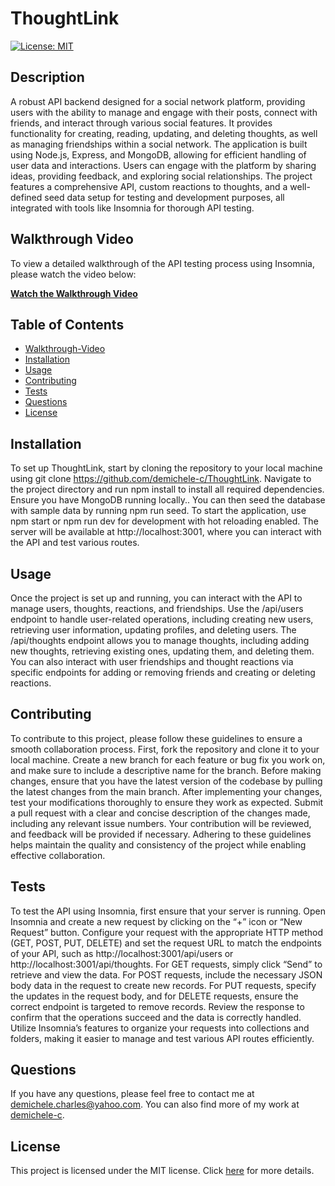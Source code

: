 # ThoughtLink

[![License: MIT](https://img.shields.io/badge/License-MIT-brightgreen.svg)](https://opensource.org/licenses/MIT)

## Description

A robust API backend designed for a social network platform, providing users with the ability to manage and engage with their posts, connect with friends, and interact through various social features. It provides functionality for creating, reading, updating, and deleting thoughts, as well as managing friendships within a social network. The application is built using Node.js, Express, and MongoDB, allowing for efficient handling of user data and interactions. Users can engage with the platform by sharing ideas, providing feedback, and exploring social relationships. The project features a comprehensive API, custom reactions to thoughts, and a well-defined seed data setup for testing and development purposes, all integrated with tools like Insomnia for thorough API testing.

## Walkthrough Video

To view a detailed walkthrough of the API testing process using Insomnia, please watch the video below:

[**Watch the Walkthrough Video**](https://www.youtube.com/watch?v=r_HlHH-Ams8)


## Table of Contents

- [Walkthrough-Video](#walkthrough-video)
- [Installation](#installation)
- [Usage](#usage)
- [Contributing](#contributing)
- [Tests](#tests)
- [Questions](#questions)
- [License](#license)

## Installation

To set up ThoughtLink, start by cloning the repository to your local machine using git clone <https://github.com/demichele-c/ThoughtLink>. Navigate to the project directory and run npm install to install all required dependencies. Ensure you have MongoDB running locally.. You can then seed the database with sample data by running npm run seed. To start the application, use npm start or npm run dev for development with hot reloading enabled. The server will be available at http://localhost:3001, where you can interact with the API and test various routes.

## Usage

Once the project is set up and running, you can interact with the API to manage users, thoughts, reactions, and friendships. Use the /api/users endpoint to handle user-related operations, including creating new users, retrieving user information, updating profiles, and deleting users. The /api/thoughts endpoint allows you to manage thoughts, including adding new thoughts, retrieving existing ones, updating them, and deleting them. You can also interact with user friendships and thought reactions via specific endpoints for adding or removing friends and creating or deleting reactions. 

## Contributing

To contribute to this project, please follow these guidelines to ensure a smooth collaboration process. First, fork the repository and clone it to your local machine. Create a new branch for each feature or bug fix you work on, and make sure to include a descriptive name for the branch. Before making changes, ensure that you have the latest version of the codebase by pulling the latest changes from the main branch. After implementing your changes, test your modifications thoroughly to ensure they work as expected. Submit a pull request with a clear and concise description of the changes made, including any relevant issue numbers. Your contribution will be reviewed, and feedback will be provided if necessary. Adhering to these guidelines helps maintain the quality and consistency of the project while enabling effective collaboration.

## Tests

To test the API using Insomnia, first ensure that your server is running. Open Insomnia and create a new request by clicking on the “+” icon or “New Request” button. Configure your request with the appropriate HTTP method (GET, POST, PUT, DELETE) and set the request URL to match the endpoints of your API, such as http://localhost:3001/api/users or http://localhost:3001/api/thoughts. For GET requests, simply click “Send” to retrieve and view the data. For POST requests, include the necessary JSON body data in the request to create new records. For PUT requests, specify the updates in the request body, and for DELETE requests, ensure the correct endpoint is targeted to remove records. Review the response to confirm that the operations succeed and the data is correctly handled. Utilize Insomnia’s features to organize your requests into collections and folders, making it easier to manage and test various API routes efficiently.

## Questions

If you have any questions, please feel free to contact me at [demichele.charles@yahoo.com](mailto:demichele.charles@yahoo.com). You can also find more of my work at [demichele-c](https://github.com/demichele-c).

## License
This project is licensed under the MIT license. Click [here](https://opensource.org/licenses/MIT) for more details.
